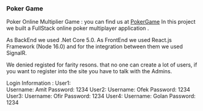 ### Poker Game

Poker Online Multiplier Game : you can find us at [PokerGame](https://pokerfront.azurewebsites.net)
In this project we built a FullStack online poker multiplayer application .

As BackEnd we used .Net Core 5.0.
As FrontEnd we used React.js Framework (Node 16.0)
and for the integration between them we used SignalR.

We denied registed for farity resons. that no one can create a lot of users, if you want to register into the site you have to talk with the Admins.

Login Information :
User1:\
  Username: Amit 
  Password: 1234
User2:
  Username: Ofek
  Password: 1234
User3:
  Username: Ofir 
  Password: 1234
User4:
  Username: Golan
  Password: 1234


